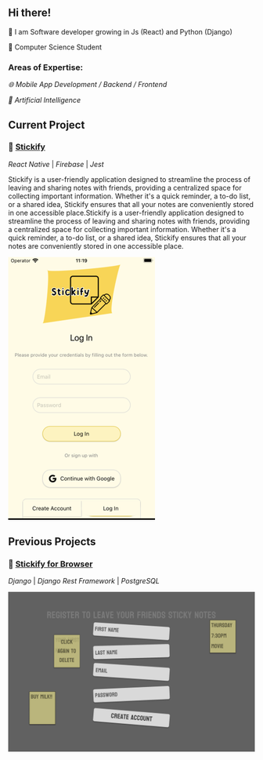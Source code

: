 ## Hi there!
💾 I am Software developer growing in Js (React) and Python (Django)

💾 Computer Science Student

### Areas of Expertise: 

*🌐 Mobile App Development / Backend / Frontend*

*🧠 Artificial Intelligence*

## Current Project
### 📝 [Stickify](https://github.com/opielapatryk/StickifyFireBase)
*React Native* | *Firebase* | *Jest*

Stickify is a user-friendly application designed to streamline the process of leaving and sharing notes with friends, providing a centralized space for collecting important information. Whether it's a quick reminder, a to-do list, or a shared idea, Stickify ensures that all your notes are conveniently stored in one accessible place.Stickify is a user-friendly application designed to streamline the process of leaving and sharing notes with friends, providing a centralized space for collecting important information. Whether it's a quick reminder, a to-do list, or a shared idea, Stickify ensures that all your notes are conveniently stored in one accessible place.

![Stickify Screen](./screen.png)

## Previous Projects
### 📝 [Stickify for Browser](https://github.com/opielapatryk/StickifyBackendDjango)
*Django* | *Django Rest Framework* | *PostgreSQL*

![Stickify Register Screen](./register.png)
